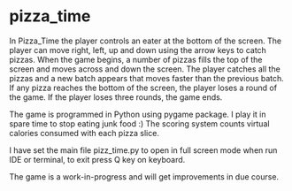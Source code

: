 # pizza_time


In Pizza_Time the player controls an eater at the bottom of the screen. The player can move right, left, up and down using the arrow keys to catch pizzas. When the game begins, a number of pizzas fills the top of the screen and moves across and down the screen. The player catches all the pizzas and a new batch appears that moves faster than the previous batch. If any pizza reaches the bottom of the screen, the player loses a round of the game. If the player loses three rounds, the game ends. 

The game is programmed in Python using pygame package. I play it in spare time to stop eating junk food :)  The scoring system counts virtual calories consumed with each pizza slice. 

I have set the main file pizz_time.py to open in full screen mode when run IDE or terminal, to exit press Q key on keyboard.

The game is a work-in-progress and will get improvements in due course.
